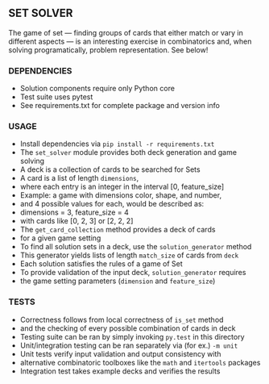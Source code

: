## SET SOLVER

The game of set — finding groups of cards that either match or vary in different aspects — is an interesting exercise in combinatorics and, when solving programatically, problem representation. See below!

### DEPENDENCIES
* Solution components require only Python core
* Test suite uses pytest
* See requirements.txt for complete package and version info

### USAGE
* Install dependencies via `pip install -r requirements.txt`
* The `set_solver` module provides both deck generation and game solving
* A deck is a collection of cards to be searched for Sets
* A card is a list of length `dimensions`,
* 	where each entry is an integer in the interval [0, feature_size]
* Example: a game with dimensions color, shape, and number,
* 	and 4 possible values for each, would be described as:
* 	dimensions = 3, feature_size = 4
* 	with cards like [0, 2, 3] or [2, 2, 2]
* The `get_card_collection` method provides a deck of cards
*	for a given game setting
* To find all solution sets in a deck, use the `solution_generator` method
* This generator yields lists of length `match_size` of cards from `deck`
* Each solution satisfies the rules of a game of Set
* To provide validation of the input deck, `solution_generator` requires
*	the game setting parameters (`dimension` and `feature_size`)


### TESTS
* Correctness follows from local correctness of `is_set` method
* 	and the checking of every possible combination of cards in deck
* Testing suite can be ran by simply invoking `py.test` in this directory
* Unit/integration testing can be ran separately via (for ex.) `-m unit`
* Unit tests verify input validation and output consistency with
* 	alternative combinatoric toolboxes like the `math` and `itertools` packages
* Integration test takes example decks and verifies the results



